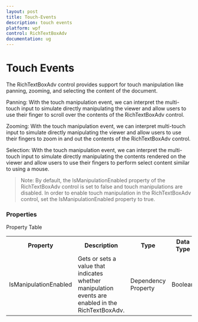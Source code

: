 ```yaml
---
layout: post
title: Touch-Events
description: touch events
platform: wpf
control: RichTextBoxAdv
documentation: ug
---
```


# Touch Events

The RichTextBoxAdv control provides support for touch manipulation like panning, zooming, and selecting the content of the document.

Panning: With the touch manipulation event, we can interpret the multi-touch input to simulate directly manipulating the viewer and allow users to use their finger to scroll over the contents of the RichTextBoxAdv control.

Zooming: With the touch manipulation event, we can interpret multi-touch input to simulate directly manipulating the viewer and allow users to use their fingers to zoom in and out the contents of the RichTextBoxAdv control.

Selection: With the touch manipulation event, we can interpret the multi-touch input to simulate directly manipulating the contents rendered on the viewer and allow users to use their fingers to perform select content similar to using a mouse.

> Note: By default, the IsManipulationEnabled property of the RichTextBoxAdv control is set to false and touch manipulations are disabled. In order to enable touch manipulation in the RichTextBoxAdv control, set the IsManipulationEnabled property to true.



### Properties



Property Table

<table>
<tr>
<th>
Property </th><th>
Description </th><th>
Type </th><th>
Data Type </th></tr>
<tr>
<td>
IsManipulationEnabled</td><td>
Gets or sets a value that indicates whether manipulation events are enabled in the RichTextBoxAdv. </td><td>
Dependency Property</td><td>
Boolean</td></tr>
</table>


